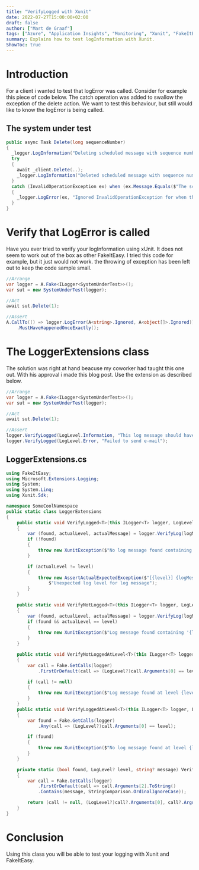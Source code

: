 ```yaml
---
title: "VerifyLogged with Xunit"
date: 2022-07-27T15:00:00+02:00
draft: false
author: ["Mart de Graaf"]
tags: ["Azure", "Application Insights", "Monitoring", "Xunit", "FakeItEasy"]
summary: Explains how to test logInformation with Xunit.
ShowToc: true
---
```


# Introduction
For a client i wanted to test that logError was called.
Consider for example this piece of code below. The catch operation was added to swallow the exception of the delete action. We want to test this behaviour, but still would like to know the logError is being called.

## The system under test
```cs {linenos=table}
public async Task Delete(long sequenceNumber)
{
  _logger.LogInformation("Deleting scheduled message with sequence number `{sequenceNumber}`.", sequenceNumber);
  try
  {
    await _client.Delete(..);
    _logger.LogInformation("Deleted scheduled message with sequence number `{sequenceNumber}`.", sequenceNumber);
  }
  catch (InvalidOperationException ex) when (ex.Message.Equals($"The scheduled message with SequenceNumber = {sequenceNumber} is already being cancelled."))
  {
    _logger.LogError(ex, "Ignored InvalidOperationException for when the message {sequenceNumber} already has been cancelled.", sequenceNumber);
  }
}
```


# Verify that LogError is called

Have you ever tried to verify your logInformation using xUnit. It does not seem to work out of the box as other FakeItEasy.
I tried this code for example, but it just would not work. the throwing of exception has been left out to keep the code sample small.
```cs {linenos=table}
//Arrange
var logger = A.Fake<ILogger<SystemUnderTest>>();
var sut = new SystemUnderTest(logger);

//Act
await sut.Delete(1);

//Assert
A.CallTo(() => logger.LogError(A<string>.Ignored, A<object[]>.Ignored))
    .MustHaveHappenedOnceExactly();
```

# The LoggerExtensions class
The solution was right at hand beacuse my coworker had taught this one out. With his approval i made this blog post. Use the extension as described below.
```cs {linenos=table}
//Arrange
var logger = A.Fake<ILogger<SystemUnderTest>>();
var sut = new SystemUnderTest(logger);

//Act
await sut.Delete(1);

//Assert
logger.VerifyLogged(LogLevel.Information, "This log message should have been called");
logger.VerifyLogged(LogLevel.Error, "Failed to send e-mail");
```
## LoggerExtensions.cs
```cs {linenos=table}
using FakeItEasy;
using Microsoft.Extensions.Logging;
using System;
using System.Linq;
using Xunit.Sdk;

namespace SomeCoolNamespace
public static class LoggerExtensions
{
    public static void VerifyLogged<T>(this ILogger<T> logger, LogLevel level, string logMessage)
    {
        var (found, actualLevel, actualMessage) = logger.VerifyLog(logMessage);
        if (!found)
        {
            throw new XunitException($"No log message found containing '{logMessage}' at any loglevel");
        }

        if (actualLevel != level)
        {
            throw new AssertActualExpectedException($"[{level}] {logMessage}", $"[{actualLevel}] {actualMessage}",
                $"Unexpected log level for log message");
        }
    }

    public static void VerifyNotLogged<T>(this ILogger<T> logger, LogLevel level, string logMessage)
    {
        var (found, actualLevel, actualMessage) = logger.VerifyLog(logMessage);
        if (found && actualLevel == level)
        {
            throw new XunitException($"Log message found containing '{logMessage}' at level {level}{Environment.NewLine}Message: {actualMessage}");
        }
    }

    public static void VerifyNotLoggedAtLevel<T>(this ILogger<T> logger, LogLevel level)
    {
        var call = Fake.GetCalls(logger)
            .FirstOrDefault(call => (LogLevel?)call.Arguments[0] == level);

        if (call != null)
        {
            throw new XunitException($"Log message found at level {level}{Environment.NewLine}Message: {call.Arguments[2]}");
        }
    }
    public static void VerifyLoggedAtLevel<T>(this ILogger<T> logger, LogLevel level)
    {
        var found = Fake.GetCalls(logger)
            .Any(call => (LogLevel?)call.Arguments[0] == level);

        if (found)
        {
            throw new XunitException($"No log message found at level {level}");
        }
    }

    private static (bool found, LogLevel? level, string? message) VerifyLog<T>(this ILogger<T> logger, string message)
    {
        var call = Fake.GetCalls(logger)
            .FirstOrDefault(call => call.Arguments[2].ToString()
            .Contains(message, StringComparison.OrdinalIgnoreCase));

        return (call != null, (LogLevel?)call?.Arguments[0], call?.Arguments[2].ToString());
    }
}
```

# Conclusion
Using this class you will be able to test your logging with Xunit and FakeItEasy.
